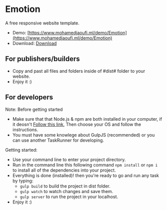 # Emotion
A free responsive website template.
- Demo: [https://www.mohamedjaoufi.ml/demo/Emotion](https://www.mohamedjaoufi.ml/demo/Emotion)
- Download: [Download](https://github.com/MDeev/Emotion/archive/master.zip)

## For publishers/builders
  - Copy and past all files and folders inside of #dist# folder to your website.
  - Enjoy it :)


## For developers
Note: Before getting started 
  - Make sure that that Node.js & npm are both installed in your computer, if it deosn't [Follow this link](https://nodejs.org/en/download/package-manager/), Then choose your OS and follow the instructions.
  - You must have some knowlege about GulpJS (recommended) or you can use another TaskRunner for developing.
  
Getting started: 
  - Use your command line to enter your project directory.
  - Run in the command line this following command `npm install` or `npm i` to install all of the dependencies into your project.
  - Everything is done (installed)! then you're ready to go and run any task by typing:
      - `gulp build` to build the project in dist folder.
      - `gulp watch` to watch changes and save them.
      - `gulp server` to run the project in your localhost.
  - Enjoy it :)